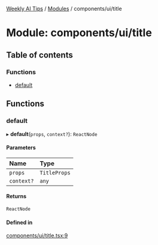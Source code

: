 [Weekly AI Tips](../README.md) / [Modules](../modules.md) / components/ui/title

# Module: components/ui/title

## Table of contents

### Functions

- [default](components_ui_title.md#default)

## Functions

### default

▸ **default**(`props`, `context?`): `ReactNode`

#### Parameters

| Name | Type |
| :------ | :------ |
| `props` | `TitleProps` |
| `context?` | `any` |

#### Returns

`ReactNode`

#### Defined in

[components/ui/title.tsx:9](https://github.com/alexsoyes/weekly-ai-tips/blob/8e6b4ae946047053b809d45f37efccbb35947373/components/ui/title.tsx#L9)

